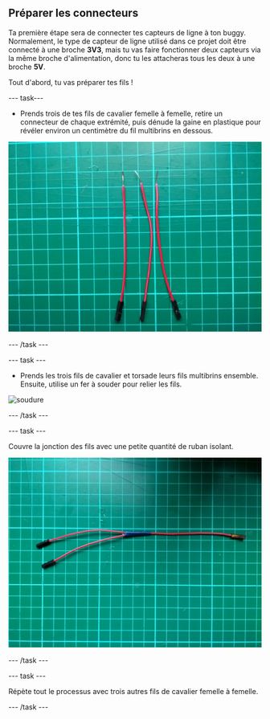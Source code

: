 ## Préparer les connecteurs

Ta première étape sera de connecter tes capteurs de ligne à ton buggy. Normalement, le type de capteur de ligne utilisé dans ce projet doit être connecté à une broche **3V3**, mais tu vas faire fonctionner deux capteurs via la même broche d'alimentation, donc tu les attacheras tous les deux à une broche **5V**.

Tout d'abord, tu vas préparer tes fils !

--- task---

- Prends trois de tes fils de cavalier femelle à femelle, retire un connecteur de chaque extrémité, puis dénude la gaine en plastique pour révéler environ un centimètre du fil multibrins en dessous.

![dénudé](images/stripped.jpg)

--- /task ---

--- task ---

- Prends les trois fils de cavalier et torsade leurs fils multibrins ensemble. Ensuite, utilise un fer à souder pour relier les fils.

![soudure](images/solder.gif)

--- /task ---

--- task ---

Couvre la jonction des fils avec une petite quantité de ruban isolant.

![soudé](images/soldered.jpg)

--- /task ---

--- task ---

Répète tout le processus avec trois autres fils de cavalier femelle à femelle.

--- /task ---